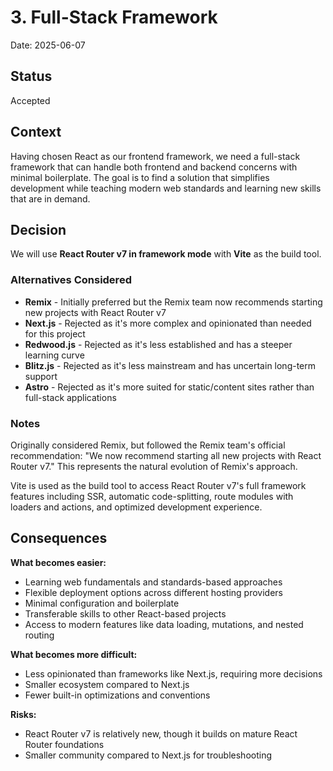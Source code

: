 # 3. Full-Stack Framework

Date: 2025-06-07

## Status

Accepted

## Context

Having chosen React as our frontend framework, we need a full-stack framework that can handle both frontend and backend concerns with minimal boilerplate. The goal is to find a solution that simplifies development while teaching modern web standards and learning new skills that are in demand.

## Decision

We will use **React Router v7 in framework mode** with **Vite** as the build tool.

### Alternatives Considered

- **Remix** - Initially preferred but the Remix team now recommends starting new projects with React Router v7
- **Next.js** - Rejected as it's more complex and opinionated than needed for this project
- **Redwood.js** - Rejected as it's less established and has a steeper learning curve
- **Blitz.js** - Rejected as it's less mainstream and has uncertain long-term support
- **Astro** - Rejected as it's more suited for static/content sites rather than full-stack applications

### Notes

Originally considered Remix, but followed the Remix team's official recommendation: "We now recommend starting all new projects with React Router v7." This represents the natural evolution of Remix's approach.

Vite is used as the build tool to access React Router v7's full framework features including SSR, automatic code-splitting, route modules with loaders and actions, and optimized development experience.

## Consequences

**What becomes easier:**
- Learning web fundamentals and standards-based approaches
- Flexible deployment options across different hosting providers
- Minimal configuration and boilerplate
- Transferable skills to other React-based projects
- Access to modern features like data loading, mutations, and nested routing

**What becomes more difficult:**
- Less opinionated than frameworks like Next.js, requiring more decisions
- Smaller ecosystem compared to Next.js
- Fewer built-in optimizations and conventions

**Risks:**
- React Router v7 is relatively new, though it builds on mature React Router foundations
- Smaller community compared to Next.js for troubleshooting
